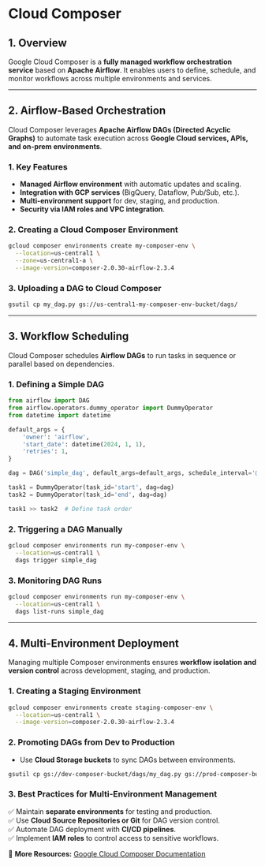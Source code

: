 # Cloud Composer

## 1. Overview
Google Cloud Composer is a **fully managed workflow orchestration service** based on **Apache Airflow**. It enables users to define, schedule, and monitor workflows across multiple environments and services.

---

## 2. Airflow-Based Orchestration
Cloud Composer leverages **Apache Airflow DAGs (Directed Acyclic Graphs)** to automate task execution across **Google Cloud services, APIs, and on-prem environments**.

### **1. Key Features**
- **Managed Airflow environment** with automatic updates and scaling.
- **Integration with GCP services** (BigQuery, Dataflow, Pub/Sub, etc.).
- **Multi-environment support** for dev, staging, and production.
- **Security via IAM roles and VPC integration**.

### **2. Creating a Cloud Composer Environment**
```sh
gcloud composer environments create my-composer-env \
  --location=us-central1 \
  --zone=us-central1-a \
  --image-version=composer-2.0.30-airflow-2.3.4
```

### **3. Uploading a DAG to Cloud Composer**
```sh
gsutil cp my_dag.py gs://us-central1-my-composer-env-bucket/dags/
```

---

## 3. Workflow Scheduling
Cloud Composer schedules **Airflow DAGs** to run tasks in sequence or parallel based on dependencies.

### **1. Defining a Simple DAG**
```python
from airflow import DAG
from airflow.operators.dummy_operator import DummyOperator
from datetime import datetime

default_args = {
    'owner': 'airflow',
    'start_date': datetime(2024, 1, 1),
    'retries': 1,
}

dag = DAG('simple_dag', default_args=default_args, schedule_interval='@daily')

task1 = DummyOperator(task_id='start', dag=dag)
task2 = DummyOperator(task_id='end', dag=dag)

task1 >> task2  # Define task order
```

### **2. Triggering a DAG Manually**
```sh
gcloud composer environments run my-composer-env \
  --location=us-central1 \
  dags trigger simple_dag
```

### **3. Monitoring DAG Runs**
```sh
gcloud composer environments run my-composer-env \
  --location=us-central1 \
  dags list-runs simple_dag
```

---

## 4. Multi-Environment Deployment
Managing multiple Composer environments ensures **workflow isolation and version control** across development, staging, and production.

### **1. Creating a Staging Environment**
```sh
gcloud composer environments create staging-composer-env \
  --location=us-central1 \
  --image-version=composer-2.0.30-airflow-2.3.4
```

### **2. Promoting DAGs from Dev to Production**
- Use **Cloud Storage buckets** to sync DAGs between environments.
```sh
gsutil cp gs://dev-composer-bucket/dags/my_dag.py gs://prod-composer-bucket/dags/
```

### **3. Best Practices for Multi-Environment Management**
✅ Maintain **separate environments** for testing and production.  
✅ Use **Cloud Source Repositories or Git** for DAG version control.  
✅ Automate DAG deployment with **CI/CD pipelines**.  
✅ Implement **IAM roles** to control access to sensitive workflows.  

📌 **More Resources:** [Google Cloud Composer Documentation](https://cloud.google.com/composer/docs/)